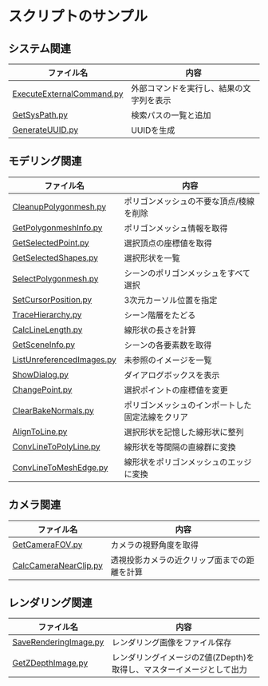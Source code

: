 # スクリプトのサンプル

## システム関連

|ファイル名|内容|
|--|--|
|[ExecuteExternalCommand.py](./ExecuteExternalCommand.py)|外部コマンドを実行し、結果の文字列を表示|
|[GetSysPath.py](./GetSysPath.py)|検索パスの一覧と追加|
|[GenerateUUID.py](./GenerateUUID.py)|UUIDを生成|

## モデリング関連

|ファイル名|内容|
|--|--|
|[CleanupPolygonmesh.py](./CleanupPolygonmesh.py)|ポリゴンメッシュの不要な頂点/稜線を削除|
|[GetPolygonmeshInfo.py](./GetPolygonmeshInfo.py)|ポリゴンメッシュ情報を取得|
|[GetSelectedPoint.py](./GetSelectedPoint.py)|選択頂点の座標値を取得|
|[GetSelectedShapes.py](./GetSelectedShapes.py)|選択形状を一覧|
|[SelectPolygonmesh.py](./SelectPolygonmesh.py)|シーンのポリゴンメッシュをすべて選択|
|[SetCursorPosition.py](./SetCursorPosition.py)|3次元カーソル位置を指定|
|[TraceHierarchy.py](./TraceHierarchy.py)|シーン階層をたどる|
|[CalcLineLength.py](./CalcLineLength.py)|線形状の長さを計算|
|[GetSceneInfo.py](./GetSceneInfo.py)|シーンの各要素数を取得|
|[ListUnreferencedImages.py](./ListUnreferencedImages.py)|未参照のイメージを一覧|
|[ShowDialog.py](./ShowDialog.py)|ダイアログボックスを表示|
|[ChangePoint.py](./ChangePoint.py)|選択ポイントの座標値を変更|
|[ClearBakeNormals.py](./ClearBakeNormals.py)|ポリゴンメッシュのインポートした固定法線をクリア|
|[AlignToLine.py](./AlignToLine.py)|選択形状を記憶した線形状に整列|
|[ConvLineToPolyLine.py](./ConvLineToPolyLine.py)|線形状を等間隔の直線群に変換|
|[ConvLineToMeshEdge.py](./ConvLineToMeshEdge.py)|線形状をポリゴンメッシュのエッジに変換|


## カメラ関連

|ファイル名|内容|
|--|--|
|[GetCameraFOV.py](./GetCameraFOV.py)|カメラの視野角度を取得|
|[CalcCameraNearClip.py](./CalcCameraNearClip.py)|透視投影カメラの近クリップ面までの距離を計算|


## レンダリング関連

|ファイル名|内容|
|--|--|
|[SaveRenderingImage.py](./SaveRenderingImage.py)|レンダリング画像をファイル保存|
|[GetZDepthImage.py](./GetZDepthImage.py)|レンダリングイメージのZ値(ZDepth)を取得し、マスターイメージとして出力|
